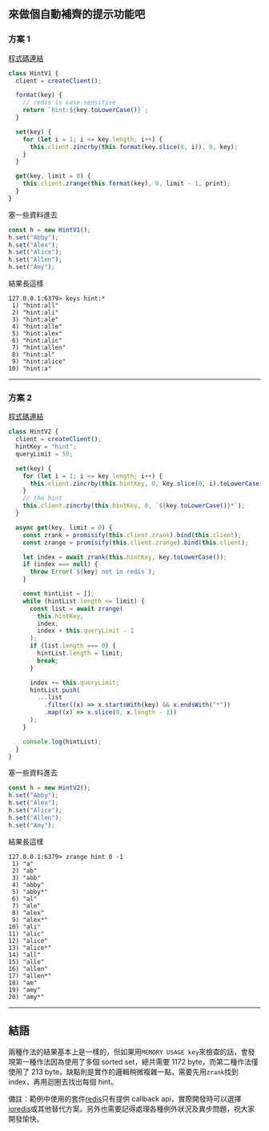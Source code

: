 ## 來做個自動補齊的提示功能吧

### 方案 1

[程式碼連結](./hint-v1.js)

```js
class HintV1 {
  client = createClient();

  format(key) {
    // redis is case-sensitive
    return `hint:${key.toLowerCase()}`;
  }

  set(key) {
    for (let i = 1; i <= key.length; i++) {
      this.client.zincrby(this.format(key.slice(0, i)), 0, key);
    }
  }

  get(key, limit = 0) {
    this.client.zrange(this.format(key), 0, limit - 1, print);
  }
}
```

塞一些資料進去

```js
const h = new HintV1();
h.set("Abby");
h.set("Alex");
h.set("Alice");
h.set("Allen");
h.set("Amy");
```

結果長這樣

```
127.0.0.1:6379> keys hint:*
 1) "hint:all"
 2) "hint:ali"
 3) "hint:ale"
 4) "hint:alle"
 5) "hint:alex"
 6) "hint:alic"
 7) "hint:allen"
 8) "hint:al"
 9) "hint:alice"
10) "hint:a"
```

---

### 方案 2

[程式碼連結](./hint-v2.js)

```js
class HintV2 {
  client = createClient();
  hintKey = "hint";
  queryLimit = 50;

  set(key) {
    for (let i = 1; i <= key.length; i++) {
      this.client.zincrby(this.hintKey, 0, key.slice(0, i).toLowerCase());
    }
    // the hint
    this.client.zincrby(this.hintKey, 0, `${key.toLowerCase()}*`);
  }

  async get(key, limit = 0) {
    const zrank = promisify(this.client.zrank).bind(this.client);
    const zrange = promisify(this.client.zrange).bind(this.client);

    let index = await zrank(this.hintKey, key.toLowerCase());
    if (index === null) {
      throw Error(`${key} not in redis`);
    }

    const hintList = [];
    while (hintList.length <= limit) {
      const list = await zrange(
        this.hintKey,
        index,
        index + this.queryLimit - 1
      );
      if (list.length === 0) {
        hintList.length = limit;
        break;
      }

      index += this.queryLimit;
      hintList.push(
        ...list
          .filter((x) => x.startsWith(key) && x.endsWith("*"))
          .map((x) => x.slice(0, x.length - 1))
      );
    }

    console.log(hintList);
  }
}
```

塞一些資料進去

```js
const h = new HintV2();
h.set("Abby");
h.set("Alex");
h.set("Alice");
h.set("Allen");
h.set("Amy");
```

結果長這樣

```
127.0.0.1:6379> zrange hint 0 -1
 1) "a"
 2) "ab"
 3) "abb"
 4) "abby"
 5) "abby*"
 6) "al"
 7) "ale"
 8) "alex"
 9) "alex*"
10) "ali"
11) "alic"
12) "alice"
13) "alice*"
14) "all"
15) "alle"
16) "allen"
17) "allen*"
18) "am"
19) "amy"
20) "amy*"
```

---

## 結語

兩種作法的結果基本上是一樣的，但如果用`MEMORY USAGE key`來檢查的話，會發現第一種作法因為使用了多個 sorted set，總共需要 1172 byte，而第二種作法僅使用了 213 byte。缺點則是實作的邏輯稍微複雜一點，需要先用`zrank`找到 index，再用迴圈去找出每個 hint。

備註：範例中使用的套件[redis](https://www.npmjs.com/package/redis)只有提供 callback api，實際開發時可以選擇[ioredis](https://www.npmjs.com/package/ioredis)或其他替代方案。另外也需要記得處理各種例外狀況及異步問題，祝大家開發愉快。
